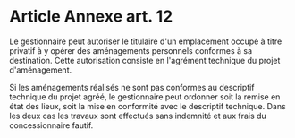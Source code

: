 # Article Annexe art. 12

Le gestionnaire peut autoriser le titulaire d'un emplacement occupé à titre privatif à y opérer des aménagements personnels conformes à sa destination. Cette autorisation consiste en l'agrément technique du projet d'aménagement.

Si les aménagements réalisés ne sont pas conformes au descriptif technique du projet agréé, le gestionnaire peut ordonner soit la remise en état des lieux, soit la mise en conformité avec le descriptif technique. Dans les deux cas les travaux sont effectués sans indemnité et aux frais du concessionnaire fautif.
